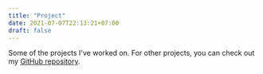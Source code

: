 ```yaml
---
title: "Project"
date: 2021-07-07T22:13:21+07:00
draft: false
---
```


Some of the projects I've worked on. For other projects, you can check out my [GitHub repository](https://github.com/hapakaien "GitHub").
